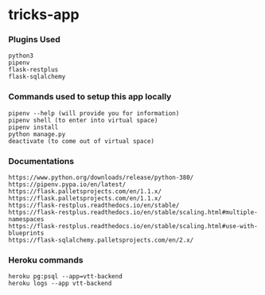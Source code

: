 # tricks-app


### Plugins Used
```
python3
pipenv
flask-restplus
flask-sqlalchemy
```

### Commands used to setup this app locally
```
pipenv --help (will provide you for information)
pipenv shell (to enter into virtual space)
pipenv install
python manage.py
deactivate (to come out of virtual space)
```

### Documentations
```
https://www.python.org/downloads/release/python-380/
https://pipenv.pypa.io/en/latest/
https://flask.palletsprojects.com/en/1.1.x/
https://flask.palletsprojects.com/en/1.1.x/
https://flask-restplus.readthedocs.io/en/stable/
https://flask-restplus.readthedocs.io/en/stable/scaling.html#multiple-namespaces
https://flask-restplus.readthedocs.io/en/stable/scaling.html#use-with-blueprints
https://flask-sqlalchemy.palletsprojects.com/en/2.x/
```

### Heroku commands
```
heroku pg:psql --app=vtt-backend
heroku logs --app vtt-backend
```